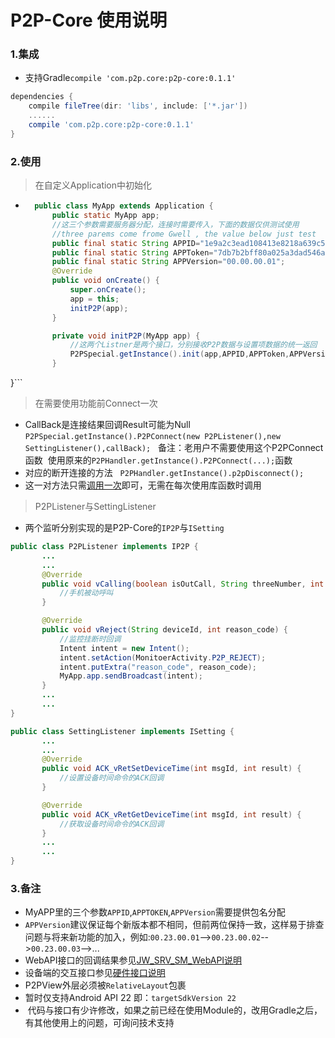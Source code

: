 # P2P-Core 使用说明
### 1.集成
* 支持Gradle`compile 'com.p2p.core:p2p-core:0.1.1'`
 
``` Groovy
dependencies {
    compile fileTree(dir: 'libs', include: ['*.jar'])
    ......
    compile 'com.p2p.core:p2p-core:0.1.1'
}
```  
### 2.使用  
> 在自定义Application中初始化  

* ```java
	public class MyApp extends Application {
    	public static MyApp app;
    	//这三个参数需要服务器分配，连接时需要传入，下面的数据仅供测试使用
    	//three parems come frome Gwell , the value below just test
    	public final static String APPID="1e9a2c3ead108413e8218a639c540e44";
    	public final static String APPToken="7db7b2bff80a025a3dad546a4d5a6c3ee545568d4e0ce9609c0585c71c287d08";
    	public final static String APPVersion="00.00.00.01";
    	@Override
    	public void onCreate() {
        	super.onCreate();
        	app = this;
        	initP2P(app);
    	}

        private void initP2P(MyApp app) {
        	//这两个Listner是两个接口，分别接收P2P数据与设置项数据的统一返回
        	P2PSpecial.getInstance().init(app,APPID,APPToken,APPVersion);
    	}
}```
 
> 在需要使用功能前Connect一次  

* CallBack是连接结果回调Result可能为Null  `P2PSpecial.getInstance().P2PConnect(new P2PListener(),new SettingListener(),callBack);`  
备注：老用户不需要使用这个P2PConnect函数  使用原来的`P2PHandler.getInstance().P2PConnect(...);`函数 
* 对应的断开连接的方法  
`P2PHandler.getInstance().p2pDisconnect();`  
* 这一对方法只需[调用一次]()即可，无需在每次使用库函数时调用
   
> P2PListener与SettingListener  

* 两个监听分别实现的是P2P-Core的`IP2P`与`ISetting`  

 ```java
public class P2PListener implements IP2P {
		...
		...
    	@Override
    	public void vCalling(boolean isOutCall, String threeNumber, int type) {
			//手机被动呼叫
    	}

    	@Override
    	public void vReject(String deviceId, int reason_code) {
    		//监控挂断时回调
        	Intent intent = new Intent();
        	intent.setAction(MonitoerActivity.P2P_REJECT);
        	intent.putExtra("reason_code", reason_code);
       		MyApp.app.sendBroadcast(intent);
    	}
    	...
		...
}
```  
 ```java
public class SettingListener implements ISetting {
		...
		...
    	@Override
    	public void ACK_vRetSetDeviceTime(int msgId, int result) {
			//设置设备时间命令的ACK回调
    	}

    	@Override
    	public void ACK_vRetGetDeviceTime(int msgId, int result) {
			//获取设备时间命令的ACK回调
    	}
    	...
		...
}
``` 
 
### 3.备注  
*  MyAPP里的三个参数`APPID`,`APPTOKEN`,`APPVersion`需要提供包名分配
*  `APPVersion`建议保证每个新版本都不相同，但前两位保持一致，这样易于排查问题与将来新功能的加入，例如:`00.23.00.01`-->`00.23.00.02`-->`00.23.00.03`-->...
*  WebAPI接口的回调结果参见[JW\_SRV\_SM_WebAPI说明]()
*  设备端的交互接口参见[硬件接口说明]()
*  P2PView外层必须被`RelativeLayout`包裹
*  暂时仅支持Android API 22 即：`targetSdkVersion 22`
*  代码与接口有少许修改，如果之前已经在使用Module的，改用Gradle之后，有其他使用上的问题，可询问技术支持
